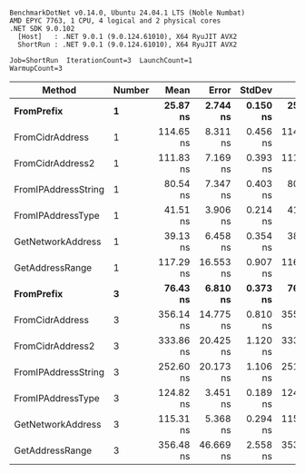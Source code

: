 ```

BenchmarkDotNet v0.14.0, Ubuntu 24.04.1 LTS (Noble Numbat)
AMD EPYC 7763, 1 CPU, 4 logical and 2 physical cores
.NET SDK 9.0.102
  [Host]   : .NET 9.0.1 (9.0.124.61010), X64 RyuJIT AVX2
  ShortRun : .NET 9.0.1 (9.0.124.61010), X64 RyuJIT AVX2

Job=ShortRun  IterationCount=3  LaunchCount=1  
WarmupCount=3  

```
| Method              | Number | Mean      | Error     | StdDev   | Min       | Max       | Gen0   | Allocated |
|-------------------- |------- |----------:|----------:|---------:|----------:|----------:|-------:|----------:|
| **FromPrefix**          | **1**      |  **25.87 ns** |  **2.744 ns** | **0.150 ns** |  **25.69 ns** |  **25.96 ns** | **0.0033** |      **56 B** |
| FromCidrAddress     | 1      | 114.65 ns |  8.311 ns | 0.456 ns | 114.32 ns | 115.17 ns | 0.0067 |     112 B |
| FromCidrAddress2    | 1      | 111.83 ns |  7.169 ns | 0.393 ns | 111.40 ns | 112.17 ns | 0.0067 |     112 B |
| FromIPAddressString | 1      |  80.54 ns |  7.347 ns | 0.403 ns |  80.08 ns |  80.85 ns | 0.0033 |      56 B |
| FromIPAddressType   | 1      |  41.51 ns |  3.906 ns | 0.214 ns |  41.32 ns |  41.74 ns | 0.0052 |      88 B |
| GetNetworkAddress   | 1      |  39.13 ns |  6.458 ns | 0.354 ns |  38.82 ns |  39.51 ns | 0.0033 |      56 B |
| GetAddressRange     | 1      | 117.29 ns | 16.553 ns | 0.907 ns | 116.71 ns | 118.34 ns | 0.0100 |     168 B |
| **FromPrefix**          | **3**      |  **76.43 ns** |  **6.810 ns** | **0.373 ns** |  **76.00 ns** |  **76.65 ns** | **0.0100** |     **168 B** |
| FromCidrAddress     | 3      | 356.14 ns | 14.775 ns | 0.810 ns | 355.45 ns | 357.03 ns | 0.0200 |     336 B |
| FromCidrAddress2    | 3      | 333.86 ns | 20.425 ns | 1.120 ns | 333.01 ns | 335.13 ns | 0.0200 |     336 B |
| FromIPAddressString | 3      | 252.60 ns | 20.173 ns | 1.106 ns | 251.62 ns | 253.80 ns | 0.0100 |     168 B |
| FromIPAddressType   | 3      | 124.82 ns |  3.451 ns | 0.189 ns | 124.69 ns | 125.03 ns | 0.0157 |     264 B |
| GetNetworkAddress   | 3      | 115.31 ns |  5.368 ns | 0.294 ns | 115.02 ns | 115.61 ns | 0.0100 |     168 B |
| GetAddressRange     | 3      | 356.48 ns | 46.669 ns | 2.558 ns | 353.75 ns | 358.82 ns | 0.0300 |     504 B |
